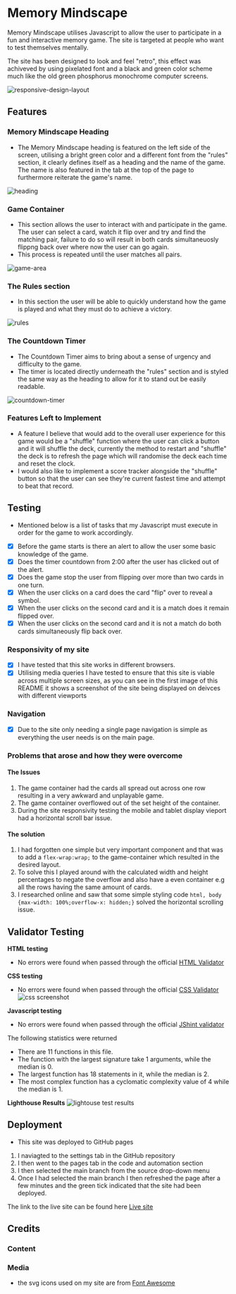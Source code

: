 # Memory Mindscape

Memory Mindscape utilises Javascript to allow the user to participate in a fun and interactive memory game. The site is targeted at people who want to test themselves mentally.

The site has been designed to look and feel "retro", this effect was achiveved by using pixelated font and a black and green color scheme much like the old green phosphorus monochrome computer screens.

![responsive-design-layout](./assets/images/responsive-design.png)

## Features

### Memory Mindscape Heading
- The Memory Mindscape heading is featured on the left side of the screen, utilising a bright green color and a different font from the "rules" section, it clearly defines itself as a heading and the name of the game. The name is also featured in the tab at the top of the page to furthermore reiterate the game's name.

![heading](./assets/images/heading.png)

### Game Container
- This section allows the user to interact with and participate in the game. The user can select a card, watch it flip over and try and find the matching pair, failure to do so will result in both cards simultaneuosly flippng back over where now the user can go again.
- This process is repeated until the user matches all pairs.

![game-area](./assets/images/game-area.png)

### The Rules section
- In this section the user will be able to quickly understand how the game is played and what they must do to achieve a victory.

![rules](./assets/images/rules.png)

### The Countdown Timer
- The Countdown Timer aims to bring about a sense of urgency and difficulty to the game.
- The timer is located directly underneath the "rules" section and is styled the same way as the heading to allow for it to stand out be easily readable.

![countdown-timer](./assets/images/timer.png)

### Features Left to Implement
- A feature I believe that would add to the overall user experience for this game would be a "shuffle" function where the user can click a button and it will shuffle the deck, currently the method to restart and "shuffle" the deck is to refresh the page which will randomise the deck each time and reset the clock.
- I would also like to implement a score tracker alongside the "shuffle" button so that the user can see they're current fastest time and attempt to beat that record.

## Testing
- Mentioned below is a list of tasks that my Javascript must execute in order for the game to work accordingly.

- [x] Before the game starts is there an alert to allow the user some basic knowledge of the game.
- [x] Does the timer countdown from 2:00 after the user has clicked out of the alert.
- [x] Does the game stop the user from flipping over more than two cards in one turn.
- [x] When the user clicks on a card does the card "flip" over to reveal a symbol.
- [x] When the user clicks on the second card and it is a match does it remain flipped over.
- [x] When the user clicks on the second card and it is not a match do both cards simultaneously flip back over.

### Responsivity of my site
- [x] I have tested that this site works in different browsers.
- [x] Utilising media queries I have tested to ensure that this site is viable across multiple screen sizes, as you can see in the first image of this README it shows a screenshot of the site being displayed on deivces with different viewports

### Navigation
- [x] Due to the site only needing a single page navigation is simple as everything the user needs is on the main page.

### Problems that arose and how they were overcome
#### The Issues
 1. The game container had the cards all spread out across one row resulting in a very awkward and unplayable game.
 2. The game container overflowed out of the set height of the container.
 3. During the site responsivity testing the mobile and tablet display vieport had a horizontal scroll bar issue.
 
#### The solution
1. I had forgotten one simple but very important component and that was to add a `flex-wrap:wrap;` to the game-container which resulted in the desired layout.
2. To solve this I played around with the calculated width and height percentages to negate the overflow and also have a even container e.g all the rows having the same amount of cards.
3. I researched online and saw that some simple styling code `html, body {max-width: 100%;overflow-x: hidden;}` solved the horizontal scrolling issue.

## Validator Testing
**HTML testing**
- No errors were found when passed through the official [HTML Validator](https://validator.w3.org/)

**CSS testing**
- No errors were found when passed through the official [CSS Validator](https://jigsaw.w3.org/css-validator/)
![css screenshot](./assets/images/css-validator.png)

**Javascript testing**
- No errors were found when passed through the official [JShint validator](https://jshint.com/)

The following statistics were returned
- There are 11 functions in this file.
- The function with the largest signature take 1 arguments, while the median is 0.
- The largest function has 18 statements in it, while the median is 2.
- The most complex function has a cyclomatic complexity value of 4 while the median is 1.

**Lighthouse Results**
![lightouse test results](./assets/images/lightouse-result.png)

## Deployment
- This site was deployed to GitHub pages
1. I naviagted to the settings tab in the GitHub repository
2. I then went to the pages tab in the code and automation section
3. I then selected the main branch from the source drop-down menu
4. Once I had selected the main branch I then refreshed the page after a few minutes and the green tick indicated that the site had been deployed.

The link to the live site can be found here [Live site]()

## Credits

### Content

### Media
- the svg icons used on my site are from [Font Awesome](https://fontawesome.com/)
